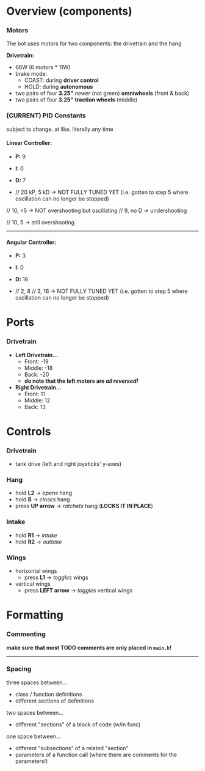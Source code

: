# Overview (components)
### Motors
The bot uses motors for two components: the drivetrain and the hang

**Drivetrain:**
- 66W (6 motors * 11W)
- brake mode:
  - COAST: during **driver control**
  - HOLD: during **autonomous**
- two pairs of four **3.25"** *newer* (not green) **omniwheels** (front & back)
- two pairs of four **3.25"** **traction wheels** (middle)

### (CURRENT) PID Constants
subject to change. at like. literally any time

#### Linear Controller:
- **P:** 9
- **I:** 0
- **D:** 7

- // 20 kP, 5 kD -> NOT FULLY TUNED YET (i.e. gotten to step 5 where oscillation can no longer be stopped) 

// 10, <5 -> NOT overshooting but oscillating
// 9, no D -> undershooting

// 10, 5 -> still overshooting

---

#### Angular Controller:
- **P:** 3
- **I:** 0
- **D:** 16

- // 2, 8
// 3, 16 -> NOT FULLY TUNED YET (i.e. gotten to step 5 where oscillation can no longer be stopped)

# Ports
### Drivetrain
- **Left Drivetrain...**
  - Front: -19
  - Middle: -18
  - Back: -20
  - **do note that the left motors are *all reversed!***
- **Right Drivetrain...**
  - Front: 11
  - Middle: 12
  - Back: 13


# Controls
### Drivetrain
- tank drive (left and right joysticks' y-axes)

### Hang
- hold **L2** -> *opens* hang
- hold **B** -> *closes* hang
- press **UP arrow** -> *ratchets* hang (**LOCKS IT IN PLACE**)

### Intake
- hold **R1** -> *intake*
- hold **R2** -> *outtake*

### Wings
- horizontal wings
  - press **L1** -> *toggles* wings
- vertical wings
  - press **LEFT arrow** -> *toggles* vertical wings


# Formatting
### Commenting
**make sure that most TODO comments are only placed in `main.h`!**

---

### Spacing
three spaces between...
- class / function definitions
- different sections of definitions

two spaces between...
- different "sections" of a block of code (w/in func)

one space between...
- different "subsections" of a related "section"
- parameters of a function call (where there are comments for the parameters!)